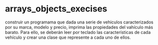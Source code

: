 # arrays_objects_execises
construir un programama que dada una serie de vehiculos caracterizados por su marca, modelo y precio, imprima las propiedades del vahículo más barato. Para ello, se deberán leer por teclado las características de cada vehículo y crear una clase que represente a cada uno de ellos.
